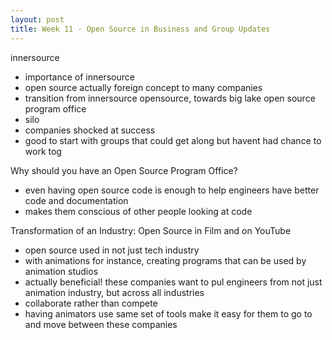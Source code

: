 ```yaml
---
layout: post
title: Week 11 - Open Source in Business and Group Updates
---
```


innersource
- importance of innersource
- open source actually foreign concept to many companies
- transition from innersource opensource, towards big lake
open source program office
- silo
- companies shocked at success
- good to start with groups that could get along but havent had chance to work tog

Why should you have an Open Source Program Office?
- even having open source code is enough to help engineers have better code and documentation
- makes them conscious of other people looking at code

Transformation of an Industry: Open Source in Film and on YouTube
- open source used in not just tech industry
- with animations for instance, creating programs that can be used by animation studios
- actually beneficial! these companies want to pul engineers from not just animation industry, but across all industries
- collaborate rather than compete
- having animators use same set of tools make it easy for them to go to and move between these companies